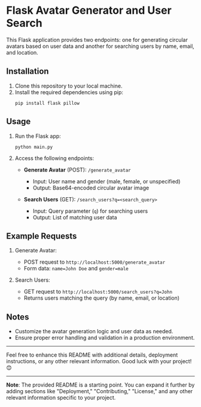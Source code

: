 
# Flask Avatar Generator and User Search

This Flask application provides two endpoints: one for generating circular avatars based on user data and another for searching users by name, email, and location.

## Installation

1. Clone this repository to your local machine.
2. Install the required dependencies using pip:
   ```
   pip install flask pillow
   ```

## Usage

1. Run the Flask app:
   ```
   python main.py
   ```
2. Access the following endpoints:

   - **Generate Avatar** (POST): `/generate_avatar`
     - Input: User name and gender (male, female, or unspecified)
     - Output: Base64-encoded circular avatar image

   - **Search Users** (GET): `/search_users?q=<search_query>`
     - Input: Query parameter (`q`) for searching users
     - Output: List of matching user data

## Example Requests

1. Generate Avatar:
   - POST request to `http://localhost:5000/generate_avatar`
   - Form data: `name=John Doe` and `gender=male`

2. Search Users:
   - GET request to `http://localhost:5000/search_users?q=John`
   - Returns users matching the query (by name, email, or location)

## Notes

- Customize the avatar generation logic and user data as needed.
- Ensure proper error handling and validation in a production environment.

---

Feel free to enhance this README with additional details, deployment instructions, or any other relevant information. Good luck with your project! 😊  

---
**Note**: The provided README is a starting point. You can expand it further by adding sections like "Deployment," "Contributing," "License," and any other relevant information specific to your project.
